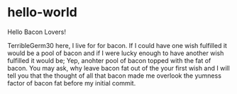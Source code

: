 # hello-world

Hello Bacon Lovers!

TerribleGerm30 here, I live for for bacon.  If I could have one wish fulfilled it would be a pool of bacon and if I were lucky enough to have another wish fulfilled it would be; Yep, anohter pool of bacon topped with the fat of bacon.  You may ask, why leave bacon fat out of the your first wish and I will tell you that the thought of all that bacon made me overlook the yumness factor of bacon fat before my initial commit.
